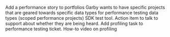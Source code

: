Add a performance story to portfolios
Garby wants to have specific projects that are geared towards specific data types for performance testing data types (scoped performance projects)
SDK test tool.
Action item to talk to support about whether they are being heard.
Add profiling task to performance testing ticket.
How-to video on profiling


